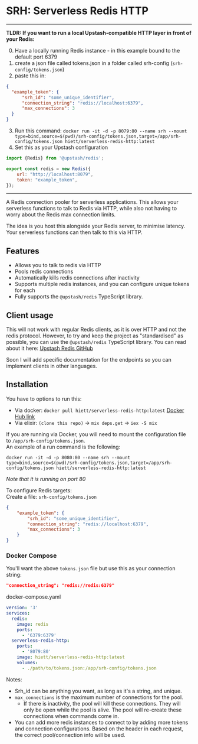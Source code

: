 # SRH: Serverless Redis HTTP

---

**TLDR: If you want to run a local Upstash-compatible HTTP layer in front of your Redis:**

0) Have a locally running Redis instance - in this example bound to the default port 6379
1) create a json file called tokens.json in a folder called srh-config (`srh-config/tokens.json`)
2) paste this in:
  ```json
  {
    "example_token": {
        "srh_id": "some_unique_identifier",
        "connection_string": "redis://localhost:6379",
        "max_connections": 3
    } 
  }
  ```
3) Run this command:
`docker run -it -d -p 8079:80 --name srh --mount type=bind,source=$(pwd)/srh-config/tokens.json,target=/app/srh-config/tokens.json hiett/serverless-redis-http:latest`
4) Set this as your Upstash configuration
```js
import {Redis} from '@upstash/redis';

export const redis = new Redis({
	url: "http://localhost:8079",
	token: "example_token",
});
```
---

A Redis connection pooler for serverless applications. This allows your serverless functions to talk to Redis via HTTP,
while also not having to worry about the Redis max connection limits.

The idea is you host this alongside your Redis server, to minimise latency. Your serverless functions can then talk to 
this via HTTP.

## Features
- Allows you to talk to redis via HTTP
- Pools redis connections
- Automatically kills redis connections after inactivity
- Supports multiple redis instances, and you can configure unique tokens for each
- Fully supports the `@upstash/redis` TypeScript library.

## Client usage
This will not work with regular Redis clients, as it is over HTTP and not the redis protocol.
However, to try and keep the project as "standardised" as possible, you can use the `@upstash/redis` TypeScript library.
You can read about it here: [Upstash Redis GitHub](https://github.com/upstash/upstash-redis)

Soon I will add specific documentation for the endpoints so you can implement clients in other languages.

## Installation
You have to options to run this:
- Via docker: `docker pull hiett/serverless-redis-http:latest` [Docker Hub link](https://hub.docker.com/r/hiett/serverless-redis-http)
- Via elixir: `(clone this repo)` -> `mix deps.get` -> `iex -S mix`

If you are running via Docker, you will need to mount the configuration file to `/app/srh-config/tokens.json`.\
An example of a run command is the following:

`docker run -it -d -p 8080:80 --name srh --mount type=bind,source=$(pwd)/srh-config/tokens.json,target=/app/srh-config/tokens.json hiett/serverless-redis-http:latest`

*Note that it is running on port 80*

To configure Redis targets:\
Create a file: `srh-config/tokens.json`
```json
{
    "example_token": {
        "srh_id": "some_unique_identifier",
        "connection_string": "redis://localhost:6379",
        "max_connections": 3
    } 
}
```

### Docker Compose
You'll want the above `tokens.json` file but use this as your connection string:
```json
"connection_string": "redis://redis:6379"
```
docker-compose.yaml
```yaml
version: '3'
services:
  redis:
    image: redis
    ports:
      - '6379:6379'
  serverless-redis-http:
    ports:
      - '8079:80'
    image: hiett/serverless-redis-http:latest
    volumes:
      - ./path/to/tokens.json:/app/srh-config/tokens.json
```

Notes: 
- Srh_id can be anything you want, as long as it's a string, and unique.
- `max_connections` is the maximum number of connections for the pool.
  - If there is inactivity, the pool will kill these connections. They will only be open while the pool is alive. The pool will re-create these connections when commands come in.
- You can add more redis instances to connect to by adding more tokens and connection configurations. Based on the header in each request, the correct pool/connection info will be used.